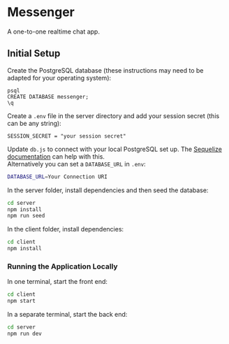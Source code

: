 # Messenger

A one-to-one realtime chat app.

## Initial Setup

Create the PostgreSQL database (these instructions may need to be adapted for your operating system):

```
psql
CREATE DATABASE messenger;
\q
```

Create a `.env` file in the server directory and add your session secret (this can be any string):

```
SESSION_SECRET = "your session secret"
```

Update `db.js` to connect with your local PostgreSQL set up. The [Sequelize documentation](https://sequelize.org/master/manual/getting-started.html) can help with this.  
Alternatively you can set a `DATABASE_URL` in `.env`:  
```bash
DATABASE_URL=Your Connection URI
```


In the server folder, install dependencies and then seed the database:

```bash
cd server
npm install
npm run seed
```

In the client folder, install dependencies:

```bash
cd client
npm install
```

### Running the Application Locally

In one terminal, start the front end:

```bash
cd client
npm start
```

In a separate terminal, start the back end:

```bash
cd server
npm run dev
```
